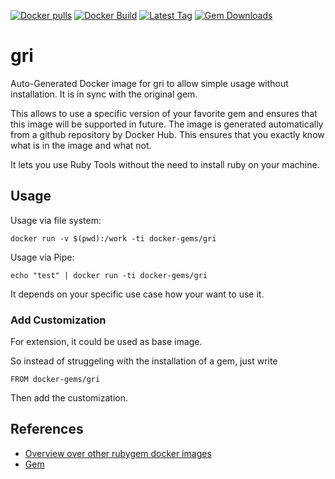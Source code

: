 [![Docker pulls](https://img.shields.io/docker/pulls/rubygem/gri.svg)](https://hub.docker.com/r/rubygem/gri/)
[![Docker Build](https://img.shields.io/docker/automated/rubygem/gri.svg)](https://hub.docker.com/r/rubygem/gri/)
[![Latest Tag](https://img.shields.io/github/tag/docker-rubygem/gri.svg)](https://hub.docker.com/r/rubygem/gri/)
[![Gem Downloads](https://img.shields.io/gem/dt/gri.svg)](https://rubygems.org/gems/gri/)
# gri

Auto-Generated Docker image for gri to allow simple usage without installation.
It is in sync with the original gem.

This allows to use a specific version of your favorite gem and ensures that this image will be supported in future.
The image is generated automatically from a github repository by Docker Hub.
This ensures that you exactly know what is in the image and what not.

It lets you use Ruby Tools without the need to install ruby on your machine.

## Usage

Usage via file system:

`docker run -v $(pwd):/work -ti docker-gems/gri`

Usage via Pipe:

`echo "test" | docker run -ti docker-gems/gri`

It depends on your specific use case how your want to use it.

### Add Customization

For extension, it could be used as base image.

So instead of struggeling with the installation of a gem, just write

`FROM docker-gems/gri`

Then add the customization.

## References

 - [Overview over other rubygem docker images](https://github.com/thinkbot/docker-rubygem)
 - [Gem](https://rubygems.org/gems/gri/)
